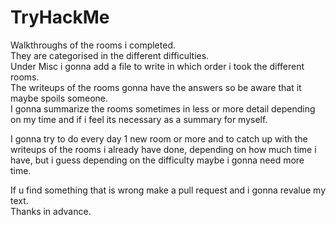 # TryHackMe
Walkthroughs of the rooms i completed.<br>
They are categorised in the different difficulties.<br>
Under Misc i gonna add a file to write in which order i took the different rooms.<br>
The writeups of the rooms gonna have the answers so be aware that it maybe spoils someone.<br>
I gonna summarize the rooms sometimes in less or more detail depending on my time and if i feel its necessary as a summary for myself.<br>

I gonna try to do every day 1 new room or more and to catch up with the writeups of the rooms i already have done, depending on how much time i have, but i guess depending on the difficulty maybe i gonna need more time.

If u find something that is wrong make a pull request and i gonna revalue my text.<br>
Thanks in advance.

